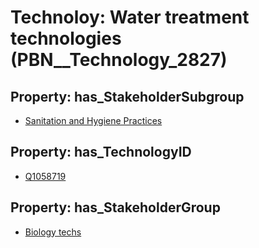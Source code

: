 # Technoloy: __Water treatment technologies__ (PBN__Technology_2827)

## Property: has_StakeholderSubgroup

* [Sanitation and Hygiene Practices](PBN__TechSubgroup_129)

## Property: has_TechnologyID

* [Q1058719](Q1058719)

## Property: has_StakeholderGroup

* [Biology techs](PBN__TechGroup_15)

